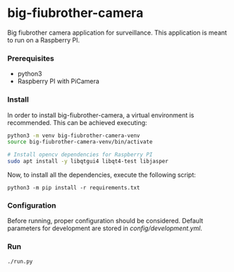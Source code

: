 # big-fiubrother-camera

Big fiubrother camera application for surveillance. This application is meant to run on a Raspberry PI.

### Prerequisites

- python3
- Raspberry PI with PiCamera


### Install

In order to install big-fiubrother-camera, a virtual environment is recommended. This can be achieved executing:

```bash
python3 -m venv big-fiubrother-camera-venv
source big-fiubrother-camera-venv/bin/activate

# Install opencv dependencies for Raspberry PI
sudo apt install -y libqtgui4 libqt4-test libjasper
```
Now, to install all the dependencies, execute the following script: 

```
python3 -m pip install -r requirements.txt
```

### Configuration

Before running, proper configuration should be considered. Default parameters for development are stored in *config/development.yml*.

### Run

```
./run.py
```